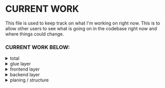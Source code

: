 # CURRENT WORK
This file is used to keep track on what I'm working on right now.
This is to allow other users to see what is going on in the codebase right now and where things could change.


### CURRENT WORK BELOW:
<details>
<summary>total</summary>

### Issue: recursive initial page load
Investigating an issue where a recursive initital page load structure causes the app to break because of an infinite recursion
- [more details]()



</details>




<details>
<summary>glue layer</summary>

### Code refactor
- refactoring data_reader.py to fit the security settings

### Code
- working on checks.py (writing the security checks for data reading / writing)


</details>


<details>
<summary>frontend layer</summary>

### Code refactor
- UPCOMING: refactoring main.py to put all the settings into a dedicated dictionairy (right now they're stored in session state without a dedicated dictionairy)
- Refactoring the overall distribution of files (split the data input and analsys functions into seperate files)


### Code


</details>





<details>
<summary>backend layer</summary>

### Code refactor



### Code



</details>



<details>
<summary>planing / structure</summary>

### cloud integration:
- working on an idea to integrate statistics (anonymous, only if user agrees, default is no) which are based on an API running on some cloud infastructure


</details>
